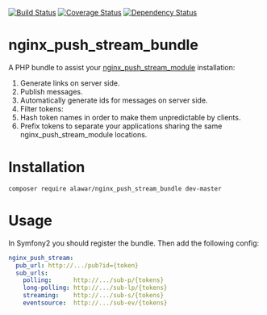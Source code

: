 [![Build Status](https://travis-ci.org/AlexeyKupershtokh/nginx_push_stream_bundle.png?branch=master)](https://travis-ci.org/AlexeyKupershtokh/nginx_push_stream_bundle)
[![Coverage Status](https://coveralls.io/repos/AlexeyKupershtokh/nginx_push_stream_bundle/badge.png)](https://coveralls.io/r/AlexeyKupershtokh/nginx_push_stream_bundle)
[![Dependency Status](https://gemnasium.com/AlexeyKupershtokh/nginx_push_stream_bundle.png)](https://gemnasium.com/AlexeyKupershtokh/nginx_push_stream_bundle)

nginx_push_stream_bundle
========================
A PHP bundle to assist your [nginx_push_stream_module](https://github.com/wandenberg/nginx-push-stream-module) installation:
 1. Generate links on server side.
 2. Publish messages.
 3. Automatically generate ids for messages on server side.
 4. Filter tokens:
   1. Hash token names in order to make them unpredictable by clients.
   2. Prefix tokens to separate your applications sharing the same nginx_push_stream_module locations.
 
Installation
============
`composer require alawar/nginx_push_stream_bundle dev-master`

Usage
=====
In Symfony2 you should register the bundle.
Then add the following config:
```yaml
nginx_push_stream:
  pub_url: http://.../pub?id={token}
  sub_urls:
    polling:      http://.../sub-p/{tokens}
    long-polling: http://.../sub-lp/{tokens}
    streaming:    http://.../sub-s/{tokens}
    eventsource:  http://.../sub-ev/{tokens}
```
